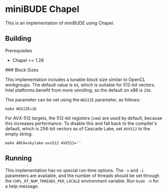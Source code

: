 # miniBUDE Chapel

This is an implementation of miniBUDE using Chapel.

## Building

Prerequisites

 * Chapel >= 1.28

### Block Sizes

This implementation includes a tunable block size similar to OpenCL workgroups.
The default value is `64`, which is suitable for 512-bit vectors.
Intel platforms benefit from more unrolling, so the default on x86 is `256`.

This parameter can be set using the `WGSIZE` parameter, as follows:

    make WGSIZE=16

For AVX-512 targets, the 512-bit registers (`zmm`) are used by default, because this increases performance.
To disable this and fall back to the compiler's default, which is 256-bit vectors as of Cascade Lake, set `AVX512` to the empty string:

    make ARCH=skylake-avx512 AVX512=''


## Running

This implementation has no special run-time options.
The `-n` and `-i` parameters are available, and the number of threads should be set through the `CHPL_RT_NUM_THREADS_PER_LOCALE` environment variable.
Run `bude -h` for a help message.
